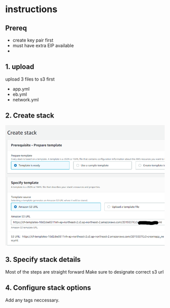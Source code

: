 # instructions

## Prereq
- create key pair first
- must have extra EIP available
- 

## 1. upload 
upload 3 files to s3 first 
- app.yml
- eb.yml
- network.yml
## 2. Create stack
![create stack](img/eb_01_createstack.png)

## 3. Specify stack details
Most of the steps are straight forward
Make sure to designate correct s3 url 

## 4. Configure stack options
Add any tags neccessary.
